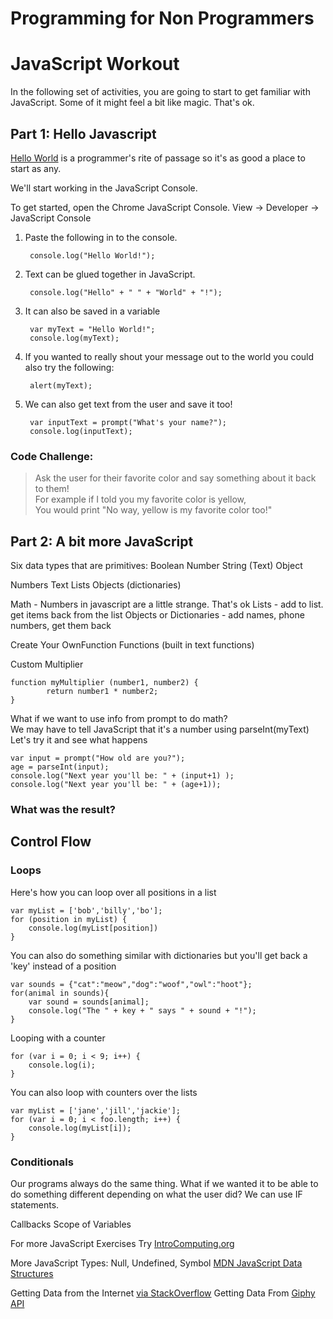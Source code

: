 # Programming for Non Programmers

# JavaScript Workout

In the following set of activities, you are going to start to get familiar with JavaScript.
Some of it might feel a bit like magic. That's ok.

## Part 1: Hello Javascript ##

[Hello World](https://en.wikipedia.org/wiki/%22Hello,_World!%22_program) is a programmer's rite of passage so it's as good a place to start as any.

We'll start working in the JavaScript Console.

To get started, open the Chrome JavaScript Console.
View -> Developer -> JavaScript Console

1. Paste the following in to the console.

        console.log("Hello World!");

2. Text can be glued together in JavaScript.

        console.log("Hello" + " " + "World" + "!");

3. It can also be saved in a variable

        var myText = "Hello World!";  
        console.log(myText);  

4. If you wanted to really shout your message out to the world you could also try the following:

        alert(myText);
        

5. We can also get text from the user and save it too!

        var inputText = prompt("What's your name?");
        console.log(inputText);


### Code Challenge:  
> Ask the user for their favorite color and say something about it back to them!  
> For example if I told you my favorite color is yellow,  
> You would print "No way, yellow is my favorite color too!"
        

## Part 2: A bit more JavaScript
Six data types that are primitives:
Boolean
Number
String (Text)
Object

Numbers
Text
Lists
Objects (dictionaries)

Math - Numbers in javascript are a little strange. That's ok
Lists - add to list. get items back from the list
Objects or Dictionaries - add names, phone numbers, get them back

Create Your OwnFunction
Functions (built in text functions)

Custom Multiplier

    function myMultiplier (number1, number2) {
            return number1 * number2;
    }

What if we want to use info from prompt to do math?  
We may have to tell JavaScript that it's a number using parseInt(myText)
Let's try it and see what happens

    var input = prompt("How old are you?");
    age = parseInt(input);
    console.log("Next year you'll be: " + (input+1) );
    console.log("Next year you'll be: " + (age+1));


### What was the result?        
    
 
## Control Flow

### Loops


Here's how you can loop over all positions in a list

    var myList = ['bob','billy','bo'];
    for (position in myList) {
        console.log(myList[position])
    }

You can also do something similar with dictionaries but you'll get back a 'key' instead of a position

    var sounds = {"cat":"meow","dog":"woof","owl":"hoot"};
    for(animal in sounds){
        var sound = sounds[animal];
        console.log("The " + key + " says " + sound + "!");
    }
    
Looping with a counter

    for (var i = 0; i < 9; i++) {
        console.log(i);
    }
    
You can also loop with counters over the lists
    
    var myList = ['jane','jill','jackie'];
    for (var i = 0; i < foo.length; i++) {
        console.log(myList[i]);
    }

### Conditionals

Our programs always do the same thing. What if we wanted it to be able to do something different depending on what the user did? We can use IF statements.



Callbacks
Scope of Variables

For more JavaScript Exercises Try [IntroComputing.org](http://introcomputing.org/)

More JavaScript Types: Null, Undefined, Symbol [MDN JavaScript Data Structures](https://developer.mozilla.org/en-US/docs/Web/JavaScript/Data_structures)


Getting Data from the Internet [via StackOverflow](http://stackoverflow.com/questions/247483/http-get-request-in-javascript)
Getting Data From [Giphy API](https://github.com/Giphy/GiphyAPI#random-endpoint) 
